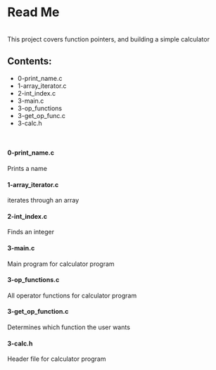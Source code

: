 <h1>Read Me</h1>
<br>
This project covers function pointers, and building a simple calculator
<br>
<h2>Contents:</h2>
<ul>
	<li>0-print_name.c</li>
	<li>1-array_iterator.c</li>
	<li>2-int_index.c</li>
	<li>3-main.c</li>
	<li>3-op_functions</li>
	<li>3-get_op_func.c</li>
	<li>3-calc.h</li>
</ul>
<br>
<h4>0-print_name.c</h4>
Prints a name
<br>
<h4>1-array_iterator.c</h4>
iterates through an array
<br>
<h4>2-int_index.c</h4>
Finds an integer
<br>
<h4>3-main.c</h4>
Main program for calculator program
<br>
<h4>3-op_functions.c</h4>
All operator functions for calculator program
<br>
<h4>3-get_op_function.c</h4>
Determines which function the user wants
<br>
<h4>3-calc.h</h4>
Header file for calculator program
<br>
